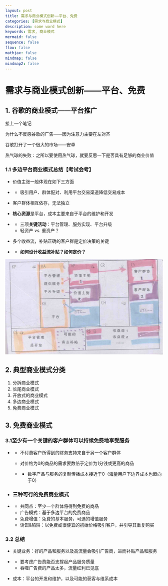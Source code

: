 ```yaml
---
layout: post
title: 需求与商业模式创新——平台、免费
categories: [需求与商业模式]
description: some word here
keywords: 需求, 商业模式
mermaid: false
sequence: false
flow: false
mathjax: false
mindmap: false
mindmap2: false
---
```


# 需求与商业模式创新——平台、免费

## 1. 谷歌的商业模式——平台推广

接上一个笔记

为什么不反感谷歌的广告——因为注意力主要在左对齐

谷歌打开了一个很大的市场——安卓

热气球的失败：之所以要使用热气球，就要反思一下是否具有足够的商业价值

### 1.1 多边平台商业模式总结【考试会考】

- 价值主张一般体现在如下三方面

- - 吸引用户、群体配对、利用平台交易渠道降低交易成本

- 客户群体相互依存，无法独立

- **核心资源**是平台，成本主要来自于平台的维护和开发

- - 三项**关键活动**：平台管理、服务实现、平台升级
  - 轻资产 *vs.* 重资产？

- 多个收益流，补贴正确的客户群是定价决策的关键

- - **如何设计收益流补贴？如何定价？**

![image-20230914083619114](https://github.com/ShadowOnYOU/images/blob/main/test202309140836600.png?raw=true)

## 2. 典型商业模式分类

1. 分拆商业模式
2. 长尾商业模式
3. 开放式的商业模式
4. 多边商业模式
5. 免费商业模式

## 3. 免费商业模式

### 3.1至少有一个关键的客户群体可以持续免费地享受服务

- - 不付费客户所得到的财务支持来自于另一个客户群体

  - 对价格为0的商品的需求要数倍于定价为1分钱或更高的商品

  - - 数字产品与服务的复制传播成本接近于0（海量用户下边界成本也趋向于0）

- ### 三种可行的免费商业模式

- - 共同点：至少一个群体将得到免费的商品
  - 广告模式：基于多边平台的免费商品
  - 免费增值：免费的基本服务，可选的增值服务
  - 诱饵&陷阱：以免费或很便宜的初始价格吸引客户，并引导其重复购买

### 3.2 总结

- 关键业务：好的产品和服务以及高流量会吸引广告商，进而补贴产品和服务

- - 要考虑广告费能否支撑起产品服务质量
  - 吞噬广告费的产品太多，流量红利已见底

- 成本：平台的开发和维护，以及可能的获客与维系成本
